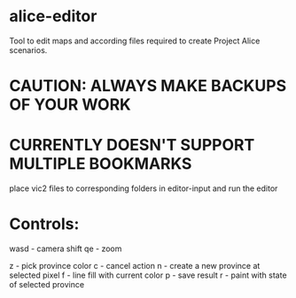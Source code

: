 # alice-editor
Tool to edit maps and according files required to create Project Alice scenarios.

# CAUTION: ALWAYS MAKE BACKUPS OF YOUR WORK
# CURRENTLY DOESN'T SUPPORT MULTIPLE BOOKMARKS

place vic2 files to corresponding folders in editor-input and run the editor

# Controls:

wasd - camera shift
qe - zoom

z - pick province color
c - cancel action
n - create a new province at selected pixel
f - line fill with current color
p - save result
r - paint with state of selected province
